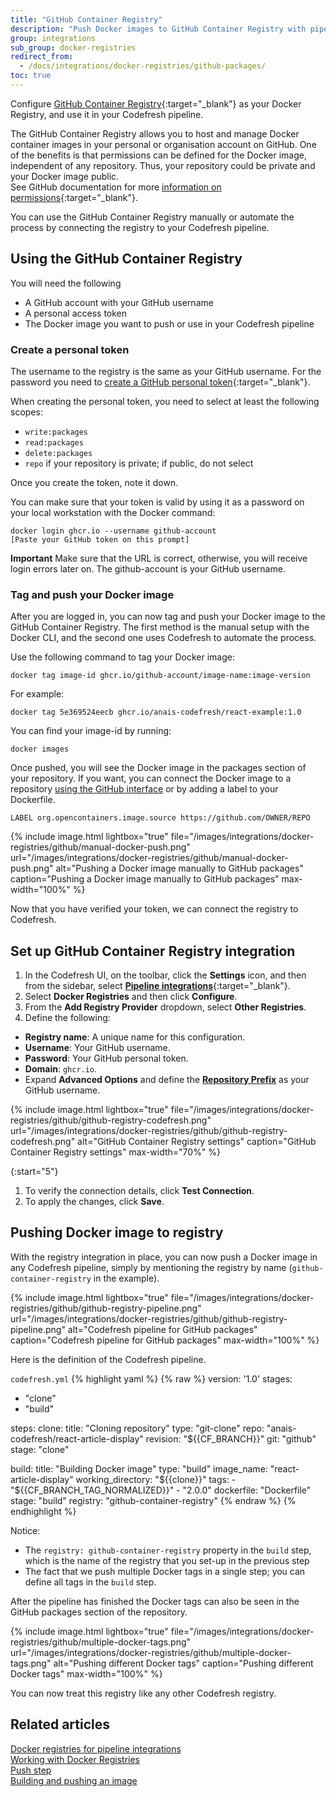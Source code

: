 ```yaml
---
title: "GitHub Container Registry"
description: "Push Docker images to GitHub Container Registry with pipeline integrations"
group: integrations
sub_group: docker-registries
redirect_from:
  - /docs/integrations/docker-registries/github-packages/
toc: true
---
```


Configure [GitHub Container Registry](https://docs.github.com/en/free-pro-team@latest/packages/getting-started-with-github-container-registry){:target="\_blank"} as your Docker Registry, and use it in your Codefresh pipeline. 


The GitHub Container Registry allows you to host and manage Docker container images in your personal or organisation account on GitHub. One of the benefits is that permissions can be defined for the Docker image, independent of any repository. Thus, your repository could be private and your Docker image public.  
See GitHub documentation for more [information on permissions](https://docs.github.com/en/free-pro-team@latest/packages/managing-container-images-with-github-container-registry/configuring-access-control-and-visibility-for-container-images){:target="\_blank"}.

You can use the GitHub Container Registry manually or automate the process by connecting the registry to your Codefresh pipeline.


## Using the GitHub Container Registry

You will need the following
* A GitHub account with your GitHub username
* A personal access token
* The Docker image you want to push or use in your Codefresh pipeline

### Create a personal token

The username to the registry is the same as your GitHub username. 
For the password you need to [create a GitHub personal token](https://docs.github.com/en/github/authenticating-to-github/creating-a-personal-access-token){:target="\_blank"}.

When creating the personal token, you need to select at least the following scopes:

* `write:packages` 
* `read:packages`
* `delete:packages` 
* `repo` if your repository is private; if public, do not select

Once you create the token, note it down.

You can make sure that your token is valid by using it as a password on your local workstation with the Docker command:

```
docker login ghcr.io --username github-account
[Paste your GitHub token on this prompt]
```

**Important** Make sure that the URL is correct, otherwise, you will receive login errors later on. The github-account is your GitHub username.

### Tag and push your Docker image

After you are logged in, you can now tag and push your Docker image to the GitHub Container Registry. The first method is the manual setup with the Docker CLI, and the second one uses Codefresh to automate the process.

Use the following command to tag your Docker image:

```
docker tag image-id ghcr.io/github-account/image-name:image-version
```

For example:

```
docker tag 5e369524eecb ghcr.io/anais-codefresh/react-example:1.0
```

You can find your image-id by running:

```
docker images
```

Once pushed, you will see the Docker image in the packages section of your repository.
If you want, you can connect the Docker image to a repository [using the GitHub interface](https://docs.github.com/en/free-pro-team@latest/packages/managing-container-images-with-github-container-registry/connecting-a-repository-to-a-container-image) or by adding a label to your Dockerfile.

```
LABEL org.opencontainers.image.source https://github.com/OWNER/REPO
```

{% include image.html 
	lightbox="true" 
	file="/images/integrations/docker-registries/github/manual-docker-push.png" 
	url="/images/integrations/docker-registries/github/manual-docker-push.png" 
	alt="Pushing a Docker image manually to GitHub packages"
	caption="Pushing a Docker image manually to GitHub packages" 
	max-width="100%" 
%}

Now that you have verified your token, we can connect the registry to Codefresh.

## Set up GitHub Container Registry integration

1. In the Codefresh UI, on the toolbar, click the **Settings** icon, and then from the sidebar, select [**Pipeline integrations**](https://g.codefresh.io/account-admin/account-conf/integration){:target="\_blank"}. 
1. Select **Docker Registries** and then click **Configure**.
1. From the **Add Registry Provider** dropdown, select **Other Registries**.
1. Define the following:  
  * **Registry name**: A unique name for this configuration.
  * **Username**: Your GitHub username.
  * **Password**: Your GitHub personal token.
  * **Domain**: `ghcr.io`.
  * Expand **Advanced Options** and define the [**Repository Prefix**]({{site.baseurl}}/docs/integrations/docker-registries/#using-an-optional-repository-prefix) as your GitHub username.

{% include image.html 
	lightbox="true" 
	file="/images/integrations/docker-registries/github/github-registry-codefresh.png" 
	url="/images/integrations/docker-registries/github/github-registry-codefresh.png" 
	alt="GitHub Container Registry settings"
	caption="GitHub Container Registry settings" 
	max-width="70%" 
%}

{:start="5"}
1. To verify the connection details, click **Test Connection**.
1. To apply the changes, click **Save**.



## Pushing Docker image to registry

With the registry integration in place, you can now push a Docker image in any Codefresh pipeline, simply by mentioning the registry by name (`github-container-registry` in the example).

{% include image.html 
	lightbox="true" 
	file="/images/integrations/docker-registries/github/github-registry-pipeline.png" 
	url="/images/integrations/docker-registries/github/github-registry-pipeline.png" 
	alt="Codefresh pipeline for GitHub packages"
	caption="Codefresh pipeline for GitHub packages"
	max-width="100%" 
%}

Here is the definition of the Codefresh pipeline.

 `codefresh.yml`
{% highlight yaml %}
{% raw %}
version: '1.0'
stages:
  - "clone"
  - "build"

steps:
  clone:
    title: "Cloning repository"
    type: "git-clone"
    repo: "anais-codefresh/react-article-display"
    revision: "${{CF_BRANCH}}"
    git: "github"
    stage: "clone"

  build:
    title: "Building Docker image"
    type: "build"
    image_name: "react-article-display"
    working_directory: "${{clone}}"
    tags: 
      - "${{CF_BRANCH_TAG_NORMALIZED}}"
      - "2.0.0"
    dockerfile: "Dockerfile"
    stage: "build"
    registry: "github-container-registry"
{% endraw %}
{% endhighlight %}

Notice:

* The `registry: github-container-registry` property in the `build` step, which is the name of the registry that you set-up in the previous step
* The fact that we push multiple Docker tags in a single step; you can define all tags in the `build` step.

After the pipeline has finished the Docker tags can also be seen in the GitHub packages section of the repository.

{% include image.html 
	lightbox="true" 
	file="/images/integrations/docker-registries/github/multiple-docker-tags.png" 
	url="/images/integrations/docker-registries/github/multiple-docker-tags.png" 
	alt="Pushing different Docker tags"
	caption="Pushing different Docker tags"
	max-width="100%" 
%}

You can now treat this registry like any other Codefresh registry.


## Related articles
[Docker registries for pipeline integrations]({{site.baseurl}}/docs/integrations/docker-registries)  
[Working with Docker Registries]({{site.baseurl}}/docs/ci-cd-guides/working-with-docker-registries/)  
[Push step]({{site.baseurl}}/docs/pipelines/steps/push/)  
[Building and pushing an image]({{site.baseurl}}/docs/yaml-examples/examples/build-and-push-an-image/)  
